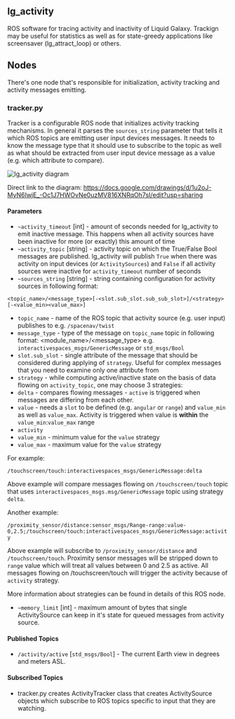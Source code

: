 lg\_activity
---------------

ROS software for tracing activity and inactivity of Liquid Galaxy.
Trackign may be useful for statistics as well as for state-greedy
applications like screensaver (lg_attract_loop) or others.

## Nodes

There's one node that's responsible for initialization, activity
tracking and activity messages emitting.

### tracker.py

Tracker is a configurable ROS node that initializes activity tracking
mechanisms. In general it parses the `sources_string` parameter that
tells it which ROS topics are emitting user input devices messages. It
needs to know the message type that it should use to subscribe to the
topic as well as what should be extracted from user input device message
as a value (e.g. which attribute to compare).

![lg_activity
diagram](https://raw.githubusercontent.com/EndPointCorp/lg_ros_nodes/master/lg_activity/lg_activity.png?token=AAVmmJ96oBPhBz3dU-6eVQExS-wQSXagks5V-WfgwA%3D%3D "lg activity diagram")

Direct link to the diagram:
https://docs.google.com/drawings/d/1u2oJ-MyN6IwjE_-Oc1J7HWOvNe0uzMV816XNRqOh7sI/edit?usp=sharing


#### Parameters

* `~activity_timeout` [int] - amount of seconds needed for lg_activity
  to emit inactive message. This happens when all activity sources have
been inactive for more (or exactly) this amount of time
* `~activity_topic` [string] - activity topic on which the True/False
  Bool messages are published. lg_activity will publish `True` when
there was activity on input devices (or `ActivitySources`) and `False`
if all activity sources were inactive for `activity_timeout` number of
seconds
* `~sources_string` [string] - string containing configuration for
activity sources in following format:

`<topic_name>/<message_type>[-<slot.sub_slot.sub_sub_slot>]/<strategy>[-<value_min><value_max>]`

- `topic_name` - name of the ROS topic that activity source (e.g. user
  input) publishes to e.g. `/spacenav/twist`
- `message_type` - type of the message on `topic_name` topic in
  following format: <module_name>/<message_type> e.g.
`interactivespaces_msgs/GenericMessage` or `std_msgs/Bool`
- `slot.sub_slot` - single attribute of the message that should be
  considered during applying of `strategy`. Useful for complex messages
that you need to examine only one attribute from
- `strategy` - while computing active/inactive state on the basis of
  data flowing on `activity_topic`, one may choose 3 strategies:
 - `delta` - compares flowing messages - `active` is triggered when
   messages are differing from each other.
 - `value` - needs a `slot` to be defined (e.g. `angular` or `range`)
   and `value_min` as well as `value_max`. Activity is triggered when
value is **within** the `value_min`:`value_max` range
 - `activity`
- `value_min` - minimum value for the `value` strategy
- `value_max` - maximum value for the `value` strategy

For example:

`/touchscreen/touch:interactivespaces_msgs/GenericMessage:delta`

Above example will compare messages flowing on `/touchscreen/touch`
topic that uses `interactivespaces_msgs.msg/GenericMessage` topic using
strategy `delta`.

Another example:

`/proximity_sensor/distance:sensor_msgs/Range-range:value-0,2.5;/touchscreen/touch:interactivespaces_msgs/GenericMessage:activity`

Above example will subscribe to `/proximity_sensor/distance` and
`/touchscreen/touch`. Proximity sensor messages will be stripped down to
`range` value which will treat all values between 0 and 2.5 as active.
All messages flowing on /touchscreen/touch will trigger the activity
because of `activity` strategy.

More information about strategies can be found in details of this ROS node.

* `~memory_limit` [int] - maximum amount of bytes that single ActivitySource can keep in it's state for queued messages
from activity source.

#### Published Topics

* `/activity/active` [`std_msgs/Bool`] - The current Earth view in degrees and meters ASL.

#### Subscribed Topics

* tracker.py creates ActivityTracker class that creates ActivitySource
  objects which subscribe to ROS topics specific to input that they are watching.
